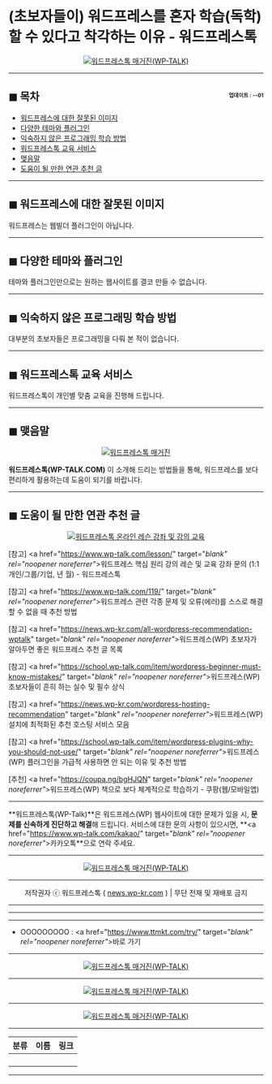 # (초보자들이) 워드프레스를 혼자 학습(독학)할 수 있다고 착각하는 이유 - 워드프레스톡

<center><a href="https://www.wp-talk.com/kakao/" target="_blank" rel="noopener noreferrer"_><img src="https://hellotblog.files.wordpress.com/2019/01/wptalk-school-banner-01-300x300.png" style="max-width:100%;" alt="워드프레스톡 매거진(WP-TALK)"></a></center>

<!-- <a name="index"></a> -->
***
## ◼︎ 목차 <span style="font-size:0.5em; float:right; padding:0.5em 0 0;">업데이트 : <span class="post-year"></span>-<span class="post-month-digits"></span>-01</span>

- [워드프레스에 대한 잘못된 이미지](#index-00)
- [다양한 테마와 플러그인](#index-01)
- [익숙하지 않은 프로그래밍 학습 방법](#index-02)
- [워드프레스톡 교육 서비스](#index-03)
- [맺음말](#index-epilogue)
- [도움이 될 만한 연관 추천 글](#recommendation)

<!-- <a name="index-00"></a> -->
***
## ◼︎ 워드프레스에 대한 잘못된 이미지

워드프레스는 웹빌더 플러그인이 아닙니다.

<!-- <a name="index-01"></a> -->
***
## ◼︎ 다양한 테마와 플러그인

테마와 플러그인만으로는 원하는 웹사이트를 결코 만들 수 없습니다.

<!-- <a name="index-02"></a> -->
***
## ◼︎ 익숙하지 않은 프로그래밍 학습 방법

대부분의 초보자들은 프로그래밍을 다뤄 본 적이 없습니다.

<!-- <a name="index-03"></a> -->
***
## ◼︎ 워드프레스톡 교육 서비스

워드프레스톡이 개인별 맞춤 교육을 진행해 드립니다.

<!-- <a name="index-epilogue"></a> -->
***
## ◼︎ 맺음말

<center><a href="https://www.wp-talk.com/kakao/" target="_blank" rel="noopener noreferrer"_><img src="https://hellotblog.files.wordpress.com/2019/01/wptalk-com-cover-01.png" style="max-width:100%;" alt="워드프레스톡 매거진"></a></center>

**워드프레스톡(WP-TALK.COM)** 이 소개해 드리는 방법들을 통해, 워드프레스를 보다 편리하게 활용하는데 도움이 되기를 바랍니다.

<!-- <a name="recommendation"></a> -->
***
## ◼︎ 도움이 될 만한 연관 추천 글

<center><a href="https://www.wp-talk.com/lesson/" target="_blank" rel="noopener noreferrer"_><img src="https://hellotblog.files.wordpress.com/2019/03/classroom-online-wptalk-00-800x500.png" style="max-width:100%;" alt="워드프레스톡 온라인 레슨 강좌 및 강의 교육"></a></center>

[참고] <a href="https://www.wp-talk.com/lesson/" target="_blank" rel="noopener noreferrer"_>워드프레스 핵심 원리 강의 레슨 및 교육 강좌 문의 (1:1개인/그룹/기업, <span class="post-year"></span>년 <span class="post-month"></span>월) - 워드프레스톡</a>

[참고] <a href="https://www.wp-talk.com/119/" target="_blank" rel="noopener noreferrer"_>워드프레스 관련 각종 문제 및 오류(에러)를 스스로 해결할 수 없을 때 추천 방법</a>

[참고] <a href="https://news.wp-kr.com/all-wordpress-recommendation-wptalk" target="_blank" rel="noopener noreferrer"_>워드프레스(WP) 초보자가 알아두면 좋은 워드프레스 추천 글 목록</a>

[참고] <a href="https://school.wp-talk.com/item/wordpress-beginner-must-know-mistakes/" target="_blank" rel="noopener noreferrer"_>워드프레스(WP) 초보자들이 흔히 하는 실수 및 필수 상식</a>

[참고] <a href="https://news.wp-kr.com/wordpress-hosting-recommendation" target="_blank" rel="noopener noreferrer"_>워드프레스(WP) 설치에 최적화된 추천 호스팅 서비스 모음</a>

[참고] <a href="https://school.wp-talk.com/item/wordpress-plugins-why-you-should-not-use/" target="_blank" rel="noopener noreferrer"_>워드프레스(WP) 플러그인을 가급적 사용하면 안 되는 이유 및 추천 방법</a>

[추천] <a href="https://coupa.ng/bgHJQN" target="_blank" rel="noopener noreferrer"_>워드프레스(WP) 책으로 보다 체계적으로 학습하기 - 쿠팡(웹/모바일앱)</a>

***
**워드프레스톡(WP-Talk)**은 워드프레스(WP) 웹사이트에 대한 문제가 있을 시, **문제를 신속하게 진단하고 해결**해 드립니다. 서비스에 대한 문의 사항이 있으시면, **<a href="https://www.wp-talk.com/kakao/" target="_blank" rel="noopener noreferrer"_>카카오톡</a>**으로 연락 주세요.

***
<center><a href="https://www.wp-talk.com/kakao/" target="_blank" rel="noopener noreferrer"_><img src="https://hellotblog.files.wordpress.com/2019/03/wptalk-logo-120x120.png" style="max-width:100%;" alt="워드프레스톡 매거진(WP-TALK)"></a></center>

***
<center>저작권자 ⓒ 워드프레스톡 ( <a href="https://www.wp-talk.com/kakao/" target="_blank" rel="noopener noreferrer"_>news.wp-kr.com</a> ) | 무단 전재 및 재배포 금지</center>

***
<script type="text/javascript">
  var postdate = new Date();
  var post_y = document.getElementsByClassName("post-year");
  var post_m = document.getElementsByClassName("post-month");
  var post_mm = document.getElementsByClassName("post-month-digits");
  var i;
  for (i = 0; i < post_y.length; i++) {
    post_y[i].innerHTML = postdate.getFullYear();
  }
  for (i = 0; i < post_m.length; i++) {
    post_m[i].innerHTML = postdate.getMonth() + 1;
  }
  for (i = 0; i < post_mm.length; i++) {
    post_mm[i].innerHTML = ("0" + (postdate.getMonth() + 1)).slice(-2);
  }
</script>

***
***
- OOOOOOOOO : <a href="https://www.ttmkt.com/try/" target="_blank" rel="noopener noreferrer"_>바로 가기</a>

***
<center><a href="https://www.wp-talk.com/kakao/" target="_blank" rel="noopener noreferrer"_><img src="https://hellotblog.files.wordpress.com/2019/01/wptalk-school-banner-01-300x300.png" style="max-width:100%;" alt="워드프레스톡 매거진(WP-TALK)"></a></center>

***
<center><a href="https://www.wp-talk.com/kakao/" target="_blank" rel="noopener noreferrer"_><img src="https://hellotblog.files.wordpress.com/2019/03/wptalk-logo-120x120.png" style="max-width:100%;" alt="워드프레스톡 매거진(WP-TALK)"></a></center>

***
<center><a href="https://www.wp-talk.com/kakao/" target="_blank" rel="noopener noreferrer"_><img src="https://hellotblog.files.wordpress.com/2019/03/kmong-logo-girl-round-02-120x120.png" style="max-width:100%;" alt="워드프레스톡 매거진(WP-TALK)"></a></center>

***
|분류|이름|링크|
|:-:|:-:|:-:|
||||
||||
||||
||||

***

